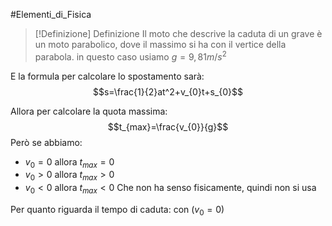 #Elementi_di_Fisica 
>[!Definizione]  Definizione
>Il moto che descrive la caduta di un grave è un moto parabolico, dove il massimo si ha con il vertice della parabola.
>in questo caso usiamo $g= 9,81 m/s^2$

E la formula per calcolare lo spostamento sarà:
$$s=\frac{1}{2}at^2+v_{0}t+s_{0}$$

Allora per calcolare la quota massima:
$$t_{max}=\frac{v_{0}}{g}$$
Però se abbiamo:
- $v_{0}=0$ allora $t_{max}=0$ 
- $v_{0}>0$ allora $t_{max}>0$
- $v_{0}<0$ allora $t_{max}<0$ Che non ha senso fisicamente, quindi non si usa

Per quanto riguarda il tempo di caduta:
con $(v_{0}=0)$ 